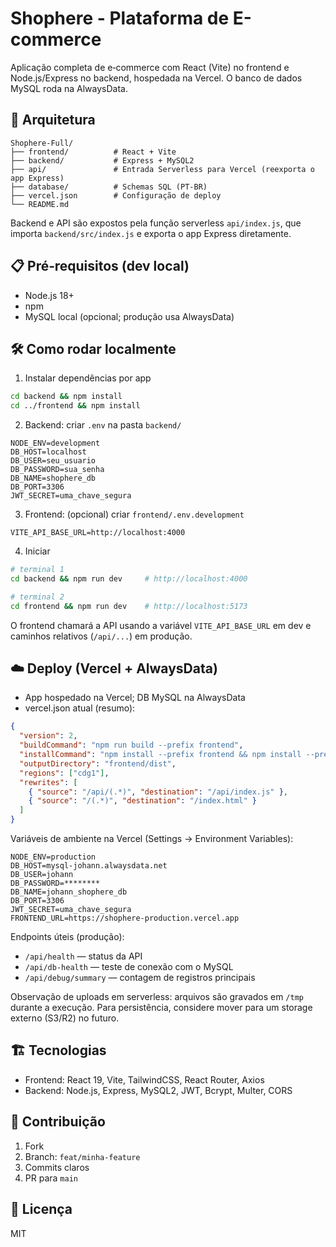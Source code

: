   # Shophere - Plataforma de E-commerce

Aplicação completa de e‑commerce com React (Vite) no frontend e Node.js/Express no backend, hospedada na Vercel. O banco de dados MySQL roda na AlwaysData.

## 🚀 Arquitetura

```
Shophere-Full/
├── frontend/          # React + Vite
├── backend/           # Express + MySQL2
├── api/               # Entrada Serverless para Vercel (reexporta o app Express)
├── database/          # Schemas SQL (PT‑BR)
├── vercel.json        # Configuração de deploy
└── README.md
```

Backend e API são expostos pela função serverless `api/index.js`, que importa `backend/src/index.js` e exporta o app Express diretamente.

## 📋 Pré‑requisitos (dev local)

- Node.js 18+
- npm
- MySQL local (opcional; produção usa AlwaysData)

## 🛠️ Como rodar localmente

1. Instalar dependências por app

```bash
cd backend && npm install
cd ../frontend && npm install
```

2. Backend: criar `.env` na pasta `backend/`

```env
NODE_ENV=development
DB_HOST=localhost
DB_USER=seu_usuario
DB_PASSWORD=sua_senha
DB_NAME=shophere_db
DB_PORT=3306
JWT_SECRET=uma_chave_segura
```

3. Frontend: (opcional) criar `frontend/.env.development`

```env
VITE_API_BASE_URL=http://localhost:4000
```

4. Iniciar

```bash
# terminal 1
cd backend && npm run dev     # http://localhost:4000

# terminal 2
cd frontend && npm run dev    # http://localhost:5173
```

O frontend chamará a API usando a variável `VITE_API_BASE_URL` em dev e caminhos relativos (`/api/...`) em produção.

## ☁️ Deploy (Vercel + AlwaysData)

- App hospedado na Vercel; DB MySQL na AlwaysData
- vercel.json atual (resumo):

```json
{
  "version": 2,
  "buildCommand": "npm run build --prefix frontend",
  "installCommand": "npm install --prefix frontend && npm install --prefix backend",
  "outputDirectory": "frontend/dist",
  "regions": ["cdg1"],
  "rewrites": [
    { "source": "/api/(.*)", "destination": "/api/index.js" },
    { "source": "/(.*)", "destination": "/index.html" }
  ]
}
```

Variáveis de ambiente na Vercel (Settings → Environment Variables):

```
NODE_ENV=production
DB_HOST=mysql-johann.alwaysdata.net
DB_USER=johann
DB_PASSWORD=********
DB_NAME=johann_shophere_db
DB_PORT=3306
JWT_SECRET=uma_chave_segura
FRONTEND_URL=https://shophere-production.vercel.app
```

Endpoints úteis (produção):

- `/api/health` — status da API
- `/api/db-health` — teste de conexão com o MySQL
- `/api/debug/summary` — contagem de registros principais

Observação de uploads em serverless: arquivos são gravados em `/tmp` durante a execução. Para persistência, considere mover para um storage externo (S3/R2) no futuro.

## 🏗️ Tecnologias

- Frontend: React 19, Vite, TailwindCSS, React Router, Axios
- Backend: Node.js, Express, MySQL2, JWT, Bcrypt, Multer, CORS

## 🤝 Contribuição

1. Fork
2. Branch: `feat/minha-feature`
3. Commits claros
4. PR para `main`

## 📄 Licença

MIT
